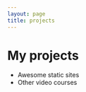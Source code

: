```yaml
---
layout: page
title: projects
---
```


# My projects

* Awesome static sites
* Other video courses
  